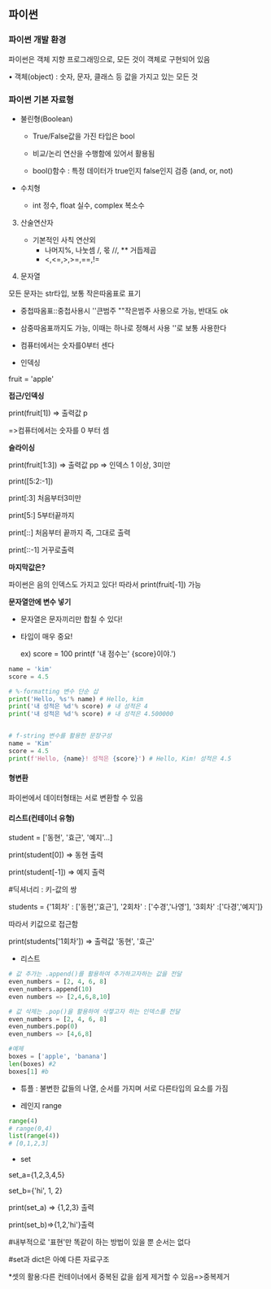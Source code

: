 ## 파이썬

### 파이썬 개발 환경

파이썬은 객체 지향 프로그래밍으로, 모든 것이 객체로 구현되어 있음 

• 객체(object) : 숫자, 문자, 클래스 등 값을 가지고 있는 모든 것

### 파이썬 기본 자료형

* 불린형(Boolean)
  
  - True/False값을 가진 타입은 bool
  
  - 비교/논리 연산을 수행함에 있어서 활용됨
  
  - bool()함수 : 특정 데이터가 true인지 false인지 검증 (and, or, not)
- 수치형
  
  - int 정수, float 실수, complex 복소수
3. 산술연산자
   
   - 기본적인 사칙 연산외
     - 나머지%, 나눗셈 /, 몫 //, ** 거듭제곱
     - <,<=,>,>=,==,!=

4. 문자열

모든 문자는 str타입, 보통 작은따옴표로 표기

- 중첩따옴표::중첩사용시 ''큰범주 ""작은범주 사용으로 가능, 반대도 ok

- 삼중따옴표까지도 가능, 이때는 하나로 정해서 사용 ''로 보통 사용한다

- 컴퓨터에서는 숫자를0부터 센다

- 인덱싱

fruit = 'apple'

**접근/인덱싱**

print(fruit[1]) => 출력값 p

=>컴퓨터에서는 숫자를 0 부터 셈

**슬라이싱**

print(fruit[1:3]) => 출력값 pp => 인덱스 1 이상, 3미만

print([5:2:-1])

print[:3] 처음부터3미만

print[5:] 5부터끝까지

print[::] 처음부터 끝까지 즉, 그대로 출력

print[::-1]  거꾸로출력

**마지막값은?**

파이썬은 음의 인덱스도 가지고 있다!  따라서 print(fruit[-1]) 가능

**문자열안에 변수 넣기**

- 문자열은 문자끼리만 합칠 수 있다!

- 타입이 매우 중요!
  
  ex) score = 100  print(f '내 점수는' {score}이야.')

```python
name = 'kim'
score = 4.5

# %-formatting 변수 단순 삽
print('Hello, %s'% name) # Hello, kim
print('내 성적은 %d'% score) # 내 성적은 4
print('내 성적은 %d'% score) # 내 성적은 4.500000 


# f-string 변수를 활용한 문장구성
name = 'Kim'
score = 4.5
print(f'Hello, {name}! 성적은 {score}') # Hello, Kim! 성적은 4.5
```

#### 형변환

파이썬에서 데이터형태는 서로 변환할 수 있음

#### 리스트(컨테이너 유형)

student = ['동현', '효근', '예지'...]

print(student[0]) => 동현 출력

print(student[-1]) => 예지 출력

#딕셔너리 : 키-값의 쌍

students = {'1회차' : ['동현','효근'], '2회차' : ['수경','나영'], '3회차' :['다경','예지']}

따라서 키값으로 접근함

print(students['1회차']) => 출력값 '동현', '효근'

* 리스트 

```python
# 값 추가는 .append()를 활용하여 추가하고자하는 값을 전달
even_numbers = [2, 4, 6, 8]
even_numbers.append(10)
even numbers => [2,4,6,8,10]

# 값 삭제는 .pop()을 활용하여 삭젷고자 하는 인덱스를 전달
even_numbers = [2, 4, 6, 8]
even_numbers.pop(0)
even_numbers => [4,6,8]

#예제
boxes = ['apple', 'banana']
len(boxes) #2
boxes[1] #b
```

- 튜플 : 불변한 값들의 나열, 순서를 가지며 서로 다른타입의 요소를 가짐

- 레인지 range

```python
range(4)
# range(0,4)
list(range(4))
# [0,1,2,3]
```

- set

set_a={1,2,3,4,5}

set_b={'hi', 1, 2}

print(set_a) => {1,2,3} 출력

print(set_b)=>{1,2,'hi'}출력



#내부적으로 '표현'만 똑같이 하는 방법이 있을 뿐 순서는 없다

#set과 dict은 아예 다른 자료구조

*셋의 활용:다른 컨테이너에서 중복된 값을 쉽게 제거할 수 있음=>중복제거